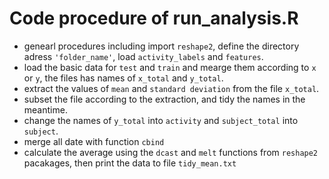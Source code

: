 
# Code procedure of run_analysis.R
* genearl procedures including import `reshape2`, define the directory adress `'folder_name'`, load `activity_labels` and `features`.
* load the basic data for `test` and `train` and mearge them according to `x` or `y`, the files has names of `x_total` and `y_total`.
* extract the values of `mean` and `standard deviation` from the file `x_total`.
* subset the file according to the extraction, and tidy the names in the meantime.
* change the names of `y_total` into `activity` and `subject_total` into `subject`.
* merge all date with function `cbind`
* calculate the average using the `dcast` and `melt` functions from `reshape2` pacakages, then print the data to file `tidy_mean.txt`

